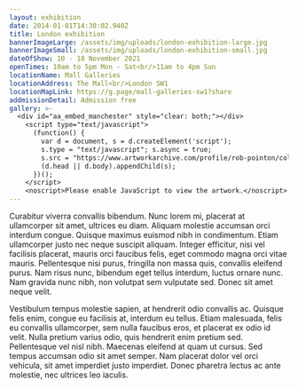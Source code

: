 ```yaml
---
layout: exhibition
date: 2014-01-01T14:30:02.940Z
title: London exhibition
bannerImageLarge: /assets/img/uploads/london-exhibition-large.jpg
bannerImageSmall: /assets/img/uploads/london-exhibition-small.jpg
dateOfShow: 10 - 18 November 2021
openTimes: 10am to 5pm Mon - Sat<br/>11am to 4pm Sun
locationName: Mall Galleries
locationAddress: The Mall<br/>London SW1
locationMapLink: https://g.page/mall-galleries-sw1?share
addmissionDetail: Admission free
gallery: >-
  <div id="aa_embed_manchester" style="clear: both;"></div>
  	<script type="text/javascript">
  	  (function() {
  	    var d = document, s = d.createElement('script');
  	    s.type = "text/javascript"; s.async = true;
  	    s.src = "https://www.artworkarchive.com/profile/rob-pointon/collection/manchester/embed_js.js";
  	    (d.head || d.body).appendChild(s);
  	  })();
  	</script>
  	<noscript>Please enable JavaScript to view the artwork.</noscript>
---
```


Curabitur viverra convallis bibendum. Nunc lorem mi, placerat at ullamcorper sit amet, ultrices eu diam. Aliquam molestie accumsan orci interdum congue. Quisque maximus euismod nibh in condimentum. Etiam ullamcorper justo nec neque suscipit aliquam. Integer efficitur, nisi vel facilisis placerat, mauris orci faucibus felis, eget commodo magna orci vitae mauris. Pellentesque nisi purus, fringilla non massa quis, convallis eleifend purus. Nam risus nunc, bibendum eget tellus interdum, luctus ornare nunc. Nam gravida nunc nibh, non volutpat sem vulputate sed. Donec sit amet neque velit.

Vestibulum tempus molestie sapien, at hendrerit odio convallis ac. Quisque felis enim, congue eu facilisis at, interdum eu tellus. Etiam malesuada, felis eu convallis ullamcorper, sem nulla faucibus eros, et placerat ex odio id velit. Nulla pretium varius odio, quis hendrerit enim pretium sed. Pellentesque vel nisl nibh. Maecenas eleifend at quam ut cursus. Sed tempus accumsan odio sit amet semper. Nam placerat dolor vel orci vehicula, sit amet imperdiet justo imperdiet. Donec pharetra lectus ac ante molestie, nec ultrices leo iaculis.
